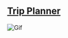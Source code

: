 ## [Trip Planner](christian-vavuris.github.io/trip-planner/)

![Gif](https://github.com/Christian-Vavuris/Trip-Planner/blob/readme/gif/assets/images/Vacation.gif)
